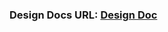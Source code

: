 ### Design Docs URL: [Design Doc](https://docs.google.com/document/d/1PrYXJseTim2uXs_CEQpyBu3VX9WzG1DHMAZJ9H7zzeU/edit?ts=5dd1ec19#)
